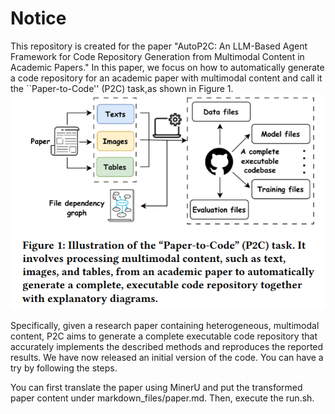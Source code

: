 # Notice
This repository is created for the paper "AutoP2C: An LLM-Based Agent Framework for Code Repository Generation from Multimodal Content in Academic Papers." In this paper, we focus on how to automatically generate a code repository for an academic paper with multimodal content and call it the ``Paper-to-Code'' (P2C) task,as shown in Figure 1.
![illus](illus.jpg)

Specifically, given a research paper containing heterogeneous, multimodal content, P2C aims to generate a complete executable code repository that accurately implements the described methods and reproduces the reported results.
We have now released an initial version of the code. You can have a try by following the steps.  

You can first translate the paper using MinerU and put the transformed paper content under markdown_files/paper.md. Then, execute the run.sh.
